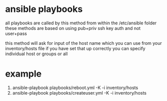 # ansible playbooks

all playbooks are called by this method from within the /etc/ansible folder
these methods are based on using pub+priv ssh key auth and not user+pass

this method will ask for input of the host name which you can use from your inventory/hosts file if you have set that up correctly
you can specify individual host or groups or all

# example
1. ansible-playbook playbooks/reboot.yml -K -i inventory/hosts
2. ansible-playbook playbooks/createuser.yml -K -i inventory/hosts
